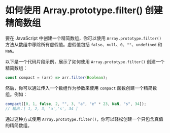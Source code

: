 # 如何使用 Array.prototype.filter() 创建精简数组

要在 JavaScript 中创建一个精简数组，你可以使用 `Array.prototype.filter()` 方法从数组中移除所有虚假值。虚假值包括 `false`、`null`、`0`、`""`、`undefined` 和 `NaN`。

以下是一个代码片段示例，展示了如何使用 `Array.prototype.filter()` 创建一个精简数组：

```js
const compact = (arr) => arr.filter(Boolean);
```

然后，你可以通过传入一个数组作为参数来使用 `compact` 函数创建一个精简数组。例如：

```js
compact([0, 1, false, 2, "", 3, "a", "e" * 23, NaN, "s", 34]);
// 输出：[ 1, 2, 3, 'a','s', 34 ]
```

通过这种方式使用 `Array.prototype.filter()`，你可以轻松创建一个只包含真值的精简数组。
